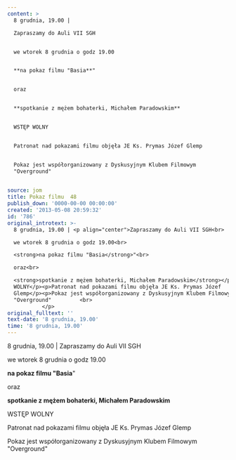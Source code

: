 ```yaml
---
content: >
  8 grudnia, 19.00 | 

  Zapraszamy do Auli VII SGH


  we wtorek 8 grudnia o godz 19.00


  **na pokaz filmu "Basia**"


  oraz


  **spotkanie z mężem bohaterki, Michałem Paradowskim**


  WSTĘP WOLNY


  Patronat nad pokazami filmu objęła JE Ks. Prymas Józef Glemp


  Pokaz jest współorganizowany z Dyskusyjnym Klubem Filmowym
  "Overground"         

           
source: jom
title: Pokaz filmu  48
publish_down: '0000-00-00 00:00:00'
created: '2013-05-08 20:59:32'
id: '786'
original_introtext: >-
  8 grudnia, 19.00 | <p align="center">Zapraszamy do Auli VII SGH<br>

  we wtorek 8 grudnia o godz 19.00<br>

  <strong>na pokaz filmu "Basia</strong>"<br>

  oraz<br>

  <strong>spotkanie z mężem bohaterki, Michałem Paradowskim</strong></p><p>WSTĘP
  WOLNY</p><p>Patronat nad pokazami filmu objęła JE Ks. Prymas Józef
  Glemp</p><p>Pokaz jest współorganizowany z Dyskusyjnym Klubem Filmowym
  "Overground"         <br>
           </p>
original_fulltext: ''
text-date: '8 grudnia, 19.00'
time: '8 grudnia, 19.00'
---
```

8 grudnia, 19.00 | 
Zapraszamy do Auli VII SGH

we wtorek 8 grudnia o godz 19.00

**na pokaz filmu "Basia**"

oraz

**spotkanie z mężem bohaterki, Michałem Paradowskim**

WSTĘP WOLNY

Patronat nad pokazami filmu objęła JE Ks. Prymas Józef Glemp

Pokaz jest współorganizowany z Dyskusyjnym Klubem Filmowym "Overground"         

         


<!--{{json:{"created_date":"2013-05-08 20:59:32","publish_down":"0000-00-00 00:00:00","id":"786"}}}-->